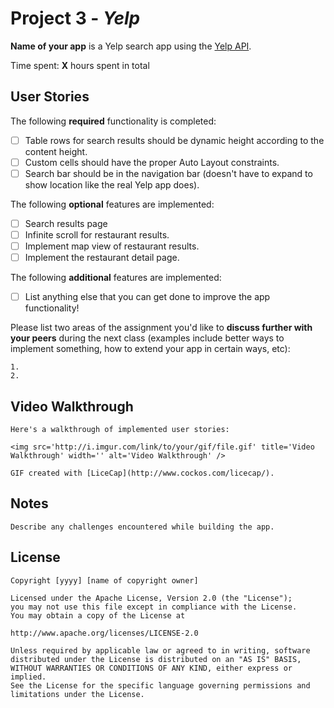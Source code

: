 # Project 3 - *Yelp*

**Name of your app** is a Yelp search app using the [Yelp API](http://www.yelp.com/developers/documentation/v2/search_api).

Time spent: **X** hours spent in total

## User Stories

The following **required** functionality is completed:

- [ ] Table rows for search results should be dynamic height according to the content height.
- [ ] Custom cells should have the proper Auto Layout constraints.
- [ ] Search bar should be in the navigation bar (doesn't have to expand to show location like the real Yelp app does).

The following **optional** features are implemented:

- [ ] Search results page
- [ ] Infinite scroll for restaurant results.
- [ ] Implement map view of restaurant results.
- [ ] Implement the restaurant detail page.

The following **additional** features are implemented:

- [ ] List anything else that you can get done to improve the app functionality!

Please list two areas of the assignment you'd like to **discuss further with your peers** during the next class (examples include better ways to implement something, how to extend your app in certain ways, etc):

    1. 
    2. 

## Video Walkthrough 

    Here's a walkthrough of implemented user stories:

    <img src='http://i.imgur.com/link/to/your/gif/file.gif' title='Video Walkthrough' width='' alt='Video Walkthrough' />

    GIF created with [LiceCap](http://www.cockos.com/licecap/).

## Notes

    Describe any challenges encountered while building the app.

## License

    Copyright [yyyy] [name of copyright owner]

    Licensed under the Apache License, Version 2.0 (the "License");
    you may not use this file except in compliance with the License.
    You may obtain a copy of the License at

    http://www.apache.org/licenses/LICENSE-2.0

    Unless required by applicable law or agreed to in writing, software
    distributed under the License is distributed on an "AS IS" BASIS,
    WITHOUT WARRANTIES OR CONDITIONS OF ANY KIND, either express or implied.
    See the License for the specific language governing permissions and
    limitations under the License.
